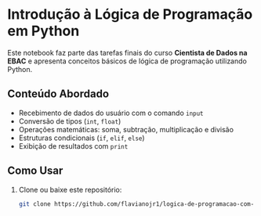 # Introdução à Lógica de Programação em Python

Este notebook faz parte das tarefas finais do curso **Cientista de Dados na EBAC** e apresenta conceitos básicos de lógica de programação utilizando Python.

## Conteúdo Abordado

- Recebimento de dados do usuário com o comando `input`
- Conversão de tipos (`int`, `float`)
- Operações matemáticas: soma, subtração, multiplicação e divisão
- Estruturas condicionais (`if`, `elif`, `else`)
- Exibição de resultados com `print`

## Como Usar

1. Clone ou baixe este repositório:
   ```bash
   git clone https://github.com/flavianojr1/logica-de-programacao-com-python.git
